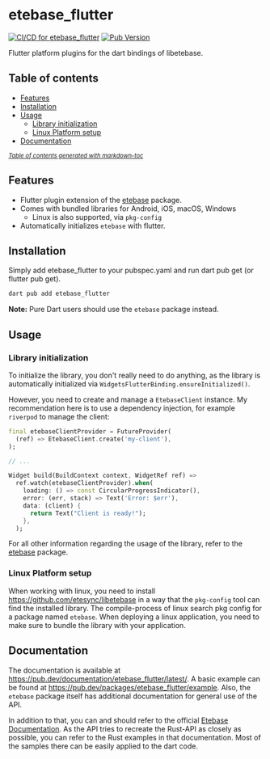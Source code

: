 # etebase_flutter
[![CI/CD for etebase_flutter](https://github.com/Skycoder42/etebase-dart/actions/workflows/etebase_flutter_ci.yaml/badge.svg)](https://github.com/Skycoder42/etebase-dart/actions/workflows/etebase_flutter_ci.yaml)
[![Pub Version](https://img.shields.io/pub/v/etebase_flutter)](https://pub.dev/packages/etebase_flutter)

Flutter platform plugins for the dart bindings of libetebase.

## Table of contents
- [Features](#features)
- [Installation](#installation)
- [Usage](#usage)
  * [Library initialization](#library-initialization)
  * [Linux Platform setup](#linux-platform-setup)
- [Documentation](#documentation)

<small><i><a href='https://ecotrust-canada.github.io/markdown-toc/'>Table of contents generated with markdown-toc</a></i></small>

## Features
- Flutter plugin extension of the [etebase](https://pub.dev/packages/etebase) package.
- Comes with bundled libraries for Android, iOS, macOS, Windows
  - Linux is also supported, via `pkg-config`
- Automatically initializes `etebase` with flutter.

## Installation
Simply add etebase_flutter to your pubspec.yaml and run dart pub get (or flutter pub get).

```sh
dart pub add etebase_flutter
```

**Note:** Pure Dart users should use the `etebase` package instead.

## Usage
### Library initialization
To initialize the library, you don't really need to do anything, as the library is automatically initialized via
`WidgetsFlutterBinding.ensureInitialized()`.

However, you need to create and manage a `EtebaseClient` instance. My recommendation here is to use a dependency
injection, for example `riverpod` to manage the client:

```dart
final etebaseClientProvider = FutureProvider(
  (ref) => EtebaseClient.create('my-client'),
);

// ...

Widget build(BuildContext context, WidgetRef ref) =>
  ref.watch(etebaseClientProvider).when(
    loading: () => const CircularProgressIndicator(),
    error: (err, stack) => Text('Error: $err'),
    data: (client) {
      return Text("Client is ready!");
    },
  );
```

For all other information regarding the usage of the library, refer to the [etebase](https://pub.dev/packages/etebase)
package.

### Linux Platform setup
When working with linux, you need to install https://github.com/etesync/libetebase in a way that the `pkg-config` tool
can find the installed library. The compile-process of linux search pkg config for a package named `etebase`. When
deploying a linux application, you need to make sure to bundle the library with your application.

## Documentation
The documentation is available at https://pub.dev/documentation/etebase_flutter/latest/. A basic example can be found at
https://pub.dev/packages/etebase_flutter/example. Also, the `etebase` package itself has additional documentation for
general use of the API.

In addition to that, you can and should refer to the official [Etebase Documentation](https://docs.etebase.com/). As the
API tries to recreate the Rust-API as closely as possible, you can refer to the Rust examples in that documentation.
Most of the samples there can be easily applied to the dart code.

